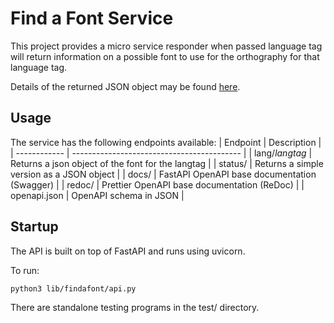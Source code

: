 # Find a Font Service

This project provides a micro service responder when passed language tag will
return information on a possible font to use for the orthography for that
language tag.

Details of the returned JSON object may be found [here](docs/results.md).

## Usage

The service has the following endpoints available:
| Endpoint | Description                                    |
| ------------ | ------------------------------------------ |
| lang/_langtag_ | Returns a json object of the font for the langtag |
| status/ |    Returns a simple version as a JSON object    |
| docs/   |    FastAPI OpenAPI base documentation (Swagger) |
| redoc/  |    Prettier OpenAPI base documentation (ReDoc)  |
| openapi.json | OpenAPI schema in JSON                     |


## Startup

The API is built on top of FastAPI and runs using uvicorn.

To run:

```
python3 lib/findafont/api.py
```

There are standalone testing programs in the test/ directory.
